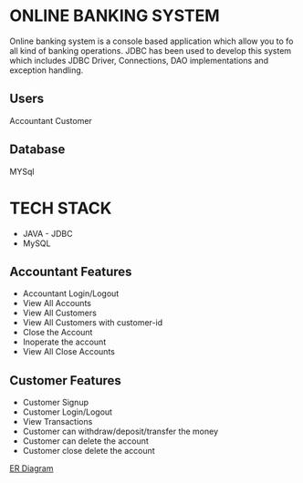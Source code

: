 # ONLINE BANKING SYSTEM 

Online banking system is a console based application which allow you to fo all kind of banking operations. JDBC has been used to develop this system which includes JDBC Driver, Connections, DAO implementations and exception handling. 

## Users
Accountant
Customer

## Database 
MYSql

# TECH STACK

- JAVA - JDBC
- MySQL

## Accountant Features

- Accountant Login/Logout
- View All Accounts
- View All Customers
- View All Customers with customer-id
- Close the Account
- Inoperate the account
- View All Close Accounts 

## Customer Features
- Customer Signup
- Customer Login/Logout
- View Transactions
- Customer can withdraw/deposit/transfer the money
- Customer can delete the account
- Customer close delete the account

[ER Diagram ](https://user-images.githubusercontent.com/79252872/229429567-cea80b79-1614-4cbe-95ba-796c65718976.png)
